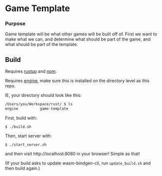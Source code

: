 # Game Template

### Purpose

Game template will be what other games will be built off of. First we want to make what we can, and determine what should be part of the game, and what should be part of the template.

## Build

Requires [rustup](https://www.rust-lang.org/en-US/install.html) and [npm](https://nodejs.org/en/).

Requires [engine](https://github.com/WAFFO/goblin-engine), make sure this is installed on the directory level as this repo.

IE, your directory should look like this:  
```bash
/Users/you/Workspace/rust/ $ ls
engine          game-template
```

First, build with:

```
$ ./build.sh
```

Then, start server with:

```
$ ./start_server.sh
```

and then visit http://localhost:8080 in your browser! Simple as that!

(If your build asks to update wasm-bindgen-cli, run `update_build.sh` and then build again.)
